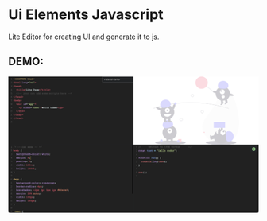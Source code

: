 # Ui Elements Javascript
Lite Editor for creating UI and generate it to js.

## **DEMO:**
![Web Editor look](./screenshot/pic.png)